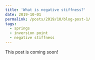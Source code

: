 ```yaml
---
title: 'What is negative stiffness?'
date: 2019-10-01
permalink: /posts/2019/10/blog-post-1/
tags:
  - springs
  - inversion point
  - negative stiffness
---
```


This post is coming soon!

